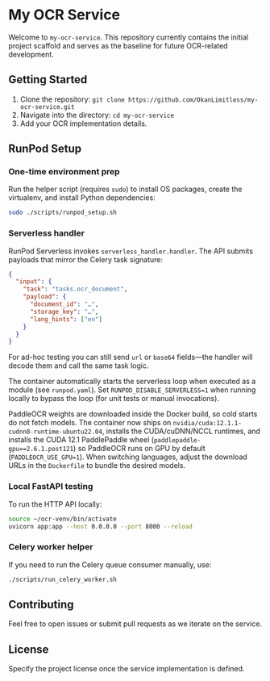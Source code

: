 # My OCR Service

Welcome to `my-ocr-service`. This repository currently contains the initial project scaffold and serves as the baseline for future OCR-related development.

## Getting Started

1. Clone the repository: `git clone https://github.com/OkanLimitless/my-ocr-service.git`
2. Navigate into the directory: `cd my-ocr-service`
3. Add your OCR implementation details.

## RunPod Setup

### One-time environment prep

Run the helper script (requires `sudo`) to install OS packages, create the virtualenv, and install Python dependencies:

```bash
sudo ./scripts/runpod_setup.sh
```

### Serverless handler

RunPod Serverless invokes `serverless_handler.handler`. The API submits payloads that mirror the Celery task signature:

```json
{
  "input": {
    "task": "tasks.ocr_document",
    "payload": {
      "document_id": "…",
      "storage_key": "…",
      "lang_hints": ["en"]
    }
  }
}
```

For ad-hoc testing you can still send `url` or `base64` fields—the handler will decode them and call the same task logic.

The container automatically starts the serverless loop when executed as a module (see `runpod.yaml`). Set `RUNPOD_DISABLE_SERVERLESS=1` when running locally to bypass the loop (for unit tests or manual invocations).

PaddleOCR weights are downloaded inside the Docker build, so cold starts do not fetch models. The container now ships on `nvidia/cuda:12.1.1-cudnn8-runtime-ubuntu22.04`, installs the CUDA/cuDNN/NCCL runtimes, and installs the CUDA 12.1 PaddlePaddle wheel (`paddlepaddle-gpu==2.6.1.post121`) so PaddleOCR runs on GPU by default (`PADDLEOCR_USE_GPU=1`). When switching languages, adjust the download URLs in the `Dockerfile` to bundle the desired models.

### Local FastAPI testing

To run the HTTP API locally:

```bash
source ~/ocr-venv/bin/activate
uvicorn app:app --host 0.0.0.0 --port 8000 --reload
```

### Celery worker helper

If you need to run the Celery queue consumer manually, use:

```bash
./scripts/run_celery_worker.sh
```

## Contributing

Feel free to open issues or submit pull requests as we iterate on the service.

## License

Specify the project license once the service implementation is defined.
